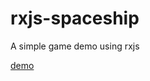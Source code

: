 # rxjs-spaceship

A simple game demo using rxjs 

[demo](https://alexander4295502.github.io/rxjs-spaceship/)
